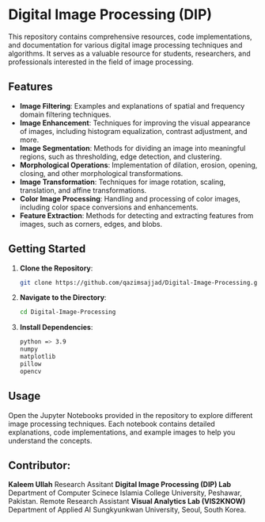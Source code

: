 # Digital Image Processing (DIP)

This repository contains comprehensive resources, code implementations, and documentation for various digital image processing techniques and algorithms. It serves as a valuable resource for students, researchers, and professionals interested in the field of image processing.

## Features

- **Image Filtering**: Examples and explanations of spatial and frequency domain filtering techniques.
- **Image Enhancement**: Techniques for improving the visual appearance of images, including histogram equalization, contrast adjustment, and more.
- **Image Segmentation**: Methods for dividing an image into meaningful regions, such as thresholding, edge detection, and clustering.
- **Morphological Operations**: Implementation of dilation, erosion, opening, closing, and other morphological transformations.
- **Image Transformation**: Techniques for image rotation, scaling, translation, and affine transformations.
- **Color Image Processing**: Handling and processing of color images, including color space conversions and enhancements.
- **Feature Extraction**: Methods for detecting and extracting features from images, such as corners, edges, and blobs.

## Getting Started

1. **Clone the Repository**:
    ```sh
    git clone https://github.com/qazimsajjad/Digital-Image-Processing.git
    ```
2. **Navigate to the Directory**:
    ```sh
    cd Digital-Image-Processing
    ```
3. **Install Dependencies**:
    ```sh
    python => 3.9
    numpy
    matplotlib
    pillow
    opencv
    ```

## Usage

Open the Jupyter Notebooks provided in the repository to explore different image processing techniques. Each notebook contains detailed explanations, code implementations, and example images to help you understand the concepts.

## Contributor:

**Kaleem Ullah**
Research Assitant **Digital Image Processing (DIP) Lab** Department of Computer Scinece Islamia College University, Peshawar, Pakistan.
Remote Research Assistant **Visual Analytics Lab (VIS2KNOW)** Department of Applied AI Sungkyunkwan University, Seoul, South Korea.
